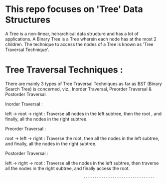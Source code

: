 # This repo focuses on 'Tree' Data Structures

A Tree is a non-linear, heirarchical data structure and has a lot of applications.
A Binary Tree is a Tree wherein each node has at the most 2 children.
The technique to access the nodes of a Tree is known as 'Tree Traversal Technique'.

# Tree Traversal Techniques :

There are mainly 3 types of Tree Traversal Techniques as far as BST (Binary Search Tree) is concerned, viz., Inorder Traversal, Preorder Traversal & Postorder Traversal.

Inorder Traversal : 

left -> root -> right : Traverse all nodes in the left subtree, then the root , and finally, all the nodes in the right subtree.

Preorder Traversal : 

root -> left -> right : Traverse the root, then all the nodes in the left subtree, and finally, all the nodes in the right subtree.

Postorder Traversal : 

left -> right -> root : Traverse all the nodes in the left subtree, then traverse all the nodes in the right subtree, and finally access the root.

                                       --------------------------------

